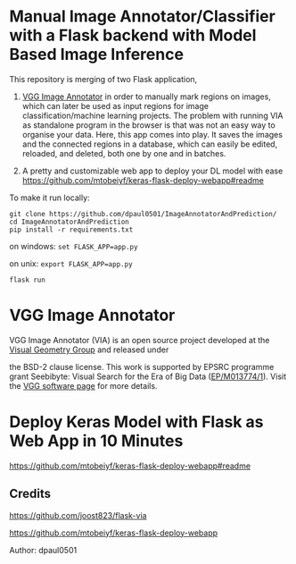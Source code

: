 # Manual Image Annotator/Classifier with a Flask backend with Model Based Image Inference
This repository is merging of two Flask application, 

1. [VGG Image Annotator](http://www.robots.ox.ac.uk/~vgg/) in order
to manually mark regions on images, which can later be used as input regions for image
classification/machine learning projects. The problem with running VIA as standalone program
in the browser is that was not an easy way to organise your data. Here, this app comes into play.
It saves the images and the connected regions in a database, which can easily
be edited, reloaded, and deleted, both one by one and in batches.

2. A pretty and customizable web app to deploy your DL model with ease https://github.com/mtobeiyf/keras-flask-deploy-webapp#readme



To make it run locally:
```
git clone https://github.com/dpaul0501/ImageAnnotatorAndPrediction/
cd ImageAnnotatorAndPrediction
pip install -r requirements.txt
```

on windows:
`set FLASK_APP=app.py`

on unix:
`export FLASK_APP=app.py`

```
flask run
```

# VGG Image Annotator

VGG Image Annotator (VIA) is an open source project developed at the
[Visual Geometry Group](http://www.robots.ox.ac.uk/~vgg/) and released under



the BSD-2 clause license. This work is supported by EPSRC programme grant
Seebibyte: Visual Search for the Era of Big Data ([EP/M013774/1](http://www.seebibyte.org/index.html)).
Visit the [VGG software page](http://www.robots.ox.ac.uk/~vgg/software/via/) for more details.

# Deploy Keras Model with Flask as Web App in 10 Minutes

https://github.com/mtobeiyf/keras-flask-deploy-webapp#readme




## Credits
https://github.com/joost823/flask-via

https://github.com/mtobeiyf/keras-flask-deploy-webapp

Author: dpaul0501

